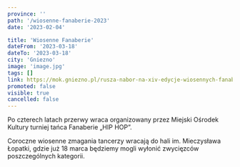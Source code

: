 ```yaml
---
province: ''
path: '/wiosenne-fanaberie-2023'
date: '2023-02-04'

title: 'Wiosenne Fanaberie'
dateFrom: '2023-03-18'
dateTo: '2023-03-18'
city: 'Gniezno'
image: 'image.jpg'
tags: []
link: https://mok.gniezno.pl/rusza-nabor-na-xiv-edycje-wiosennych-fanaberii-hip-hop/
promoted: false
visible: true
cancelled: false
---
```

Po czterech latach przerwy wraca organizowany przez Miejski Ośrodek Kultury turniej tańca Fanaberie „HIP HOP”.

Coroczne wiosenne zmagania tancerzy wracają do hali im. Mieczysława Łopatki, gdzie już 18 marca będziemy mogli wyłonić zwycięzców poszczególnych kategorii.
